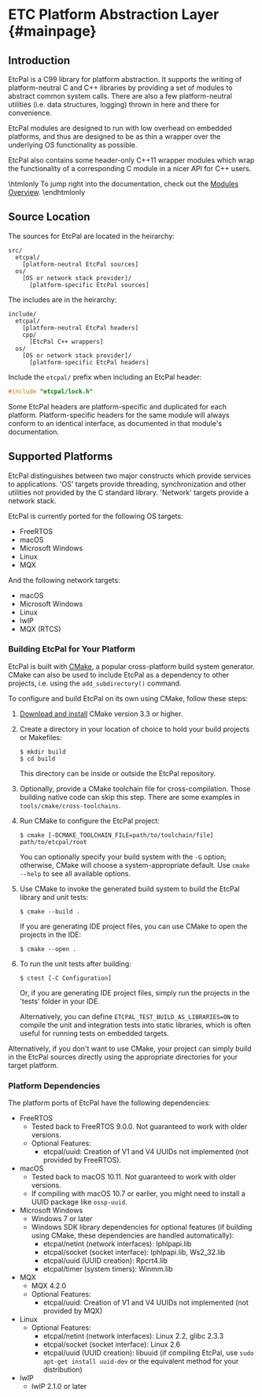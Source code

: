 # ETC Platform Abstraction Layer                                    {#mainpage}

## Introduction

EtcPal is a C99 library for platform abstraction. It supports the writing of platform-neutral C and
C++ libraries by providing a set of modules to abstract common system calls. There are also a few
platform-neutral utilities (i.e. data structures, logging) thrown in here and there for convenience.

EtcPal modules are designed to run with low overhead on embedded platforms, and thus are designed
to be as thin a wrapper over the underlying OS functionality as possible.

EtcPal also contains some header-only C++11 wrapper modules which wrap the functionality of a
corresponding C module in a nicer API for C++ users.

\htmlonly
To jump right into the documentation, check out the <a href="modules.html">Modules Overview</a>.
\endhtmlonly

## Source Location

The sources for EtcPal are located in the heirarchy:
```
src/
  etcpal/
    [platform-neutral EtcPal sources]
  os/
    [OS or network stack provider]/
      [platform-specific EtcPal sources]
```

The includes are in the heirarchy:
```
include/
  etcpal/
    [platform-neutral EtcPal headers]
    cpp/
      [EtcPal C++ wrappers]
  os/
    [OS or network stack provider]/
      [platform-specific EtcPal headers]
```

Include the `etcpal/` prefix when including an EtcPal header:
```C
#include "etcpal/lock.h"
```

Some EtcPal headers are platform-specific and duplicated for each platform. Platform-specific
headers for the same module will always conform to an identical interface, as documented in that
module's documentation.

## Supported Platforms

EtcPal distinguishes between two major constructs which provide services to applications. 'OS'
targets provide threading, synchronization and other utilities not provided by the C standard
library. 'Network' targets provide a network stack.

EtcPal is currently ported for the following OS targets:

+ FreeRTOS
+ macOS
+ Microsoft Windows
+ Linux
+ MQX

And the following network targets:

+ macOS
+ Microsoft Windows
+ Linux
+ lwIP
+ MQX (RTCS)

### Building EtcPal for Your Platform

EtcPal is built with [CMake](https://cmake.org), a popular cross-platform build system generator.
CMake can also be used to include EtcPal as a dependency to other projects, i.e. using the
`add_subdirectory()` command.

To configure and build EtcPal on its own using CMake, follow these steps:

1. [Download and install](https://cmake.org/download/) CMake version 3.3 or higher.
2. Create a directory in your location of choice to hold your build projects or Makefiles:
   ```
   $ mkdir build
   $ cd build
   ```
   This directory can be inside or outside the EtcPal repository.
3. Optionally, provide a CMake toolchain file for cross-compilation. Those building native code can
   skip this step. There are some examples in `tools/cmake/cross-toolchains`.
3. Run CMake to configure the EtcPal project:
   ```
   $ cmake [-DCMAKE_TOOLCHAIN_FILE=path/to/toolchain/file] path/to/etcpal/root
   ```
   You can optionally specify your build system with the `-G` option; otherwise, CMake will choose
   a system-appropriate default. Use `cmake --help` to see all available options.
4. Use CMake to invoke the generated build system to build the EtcPal library and unit tests:
   ```
   $ cmake --build .
   ```
   If you are generating IDE project files, you can use CMake to open the projects in the IDE:
   ```
   $ cmake --open .
   ```
5. To run the unit tests after building:
   ```
   $ ctest [-C Configuration]
   ```
   Or, if you are generating IDE project files, simply run the projects in the 'tests' folder in
   your IDE.

   Alternatively, you can define `ETCPAL_TEST_BUILD_AS_LIBRARIES=ON` to compile the unit and
   integration tests into static libraries, which is often useful for running tests on embedded
   targets.

Alternatively, if you don't want to use CMake, your project can simply build in the EtcPal sources
directly using the appropriate directories for your target platform.

### Platform Dependencies

The platform ports of EtcPal have the following dependencies:
+ FreeRTOS
  - Tested back to FreeRTOS 9.0.0. Not guaranteed to work with older versions.
  - Optional Features:
    * etcpal/uuid: Creation of V1 and V4 UUIDs not implemented (not provided by FreeRTOS).
+ macOS
  - Tested back to macOS 10.11. Not guaranteed to work with older versions.
  - If compiling with macOS 10.7 or earlier, you might need to install a UUID package like
    `ossp-uuid`.
+ Microsoft Windows
  - Windows 7 or later
  - Windows SDK library dependencies for optional features (if building using CMake, these
    dependencies are handled automatically):
    * etcpal/netint (network interfaces): Iphlpapi.lib
    * etcpal/socket (socket interface): Iphlpapi.lib, Ws2_32.lib
    * etcpal/uuid (UUID creation): Rpcrt4.lib
    * etcpal/timer (system timers): Winmm.lib
+ MQX
  - MQX 4.2.0
  - Optional Features:
    * etcpal/uuid: Creation of V1 and V4 UUIDs not implemented (not provided by MQX)
+ Linux
  - Optional Features:
    * etcpal/netint (network interfaces): Linux 2.2, glibc 2.3.3
    * etcpal/socket (socket interface): Linux 2.6
    * etcpal/uuid (UUID creation): libuuid (if compiling EtcPal, use `sudo apt-get install uuid-dev`
      or the equivalent method for your distribution)
+ lwIP
  - lwIP 2.1.0 or later
